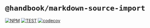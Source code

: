 # `@handbook/markdown-source-import`

[![NPM](https://img.shields.io/npm/v/@handbook/markdown-source-import.svg)](https://www.npmjs.com/package/@handbook/markdown-source-import)
[![TEST](https://github.com/rocket-hangar/handbook/workflows/Test/badge.svg)](https://github.com/rocket-hangar/handbook/actions?query=workflow%3ATest)
[![codecov](https://codecov.io/gh/rocket-hangar/handbook/branch/master/graph/badge.svg)](https://codecov.io/gh/rocket-hangar/handbook)

